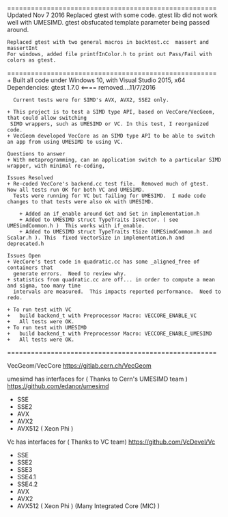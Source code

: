 =====================================================
Updated Nov 7 2016
	Replaced gtest with some code.  gtest lib did not work well with UMESIMD. gtest obsfucated template parameter being passed around.
	
	Replaced gtest with two general macros in backtest.cc  massert and massertInt
	For windows, added file printfInColor.h to print out Pass/Fail with colors as gtest.
=====================================================
	+ Built all code under Windows 10, with Visual Studio 2015, x64
	 Dependencies:
	  gtest 1.7.0 <==== removed....11/7/2016
	  
	  Current tests were for SIMD's AVX, AVX2, SSE2 only.
	
	+ This project is to test a SIMD type API, based on VecCore/VecGeom, that could allow switching 
	 SIMD wrappers, such as UMESIMD or VC. In this test, I reorganized code.
	+ VecGeom developed VecCore as an SIMD type API to be able to switch an app from using UMESIMD to using VC.  
	
	Questions to answer
	+ With metaprogramming, can an application switch to a particular SIMD wrapper, with minimal re-coding, 

	Issues Resolved
	+ Re-coded VecCore's backend.cc test file.  Removed much of gtest.  Now all tests run OK for both VC and UMESIMD.
	  Tests were running for VC but failing for UMESIMD.  I made code changes to that tests were also ok with UMESIMD.
	
	    + Added an if_enable around Get and Set in implementation.h
		+ Added to UMESIMD struct TypeTraits IsVector. ( see UMESimdCommon.h )  This works with if_enable.
		+ Added to UMESIMD struct TypeTraits tSize (UMESimdCommon.h and Scalar.h ). This  fixed VectorSize in implementation.h and deprecated.h 
		
	Issues Open
	+ VecCore's test code in quadratic.cc has some _aligned_free of containers that
	  generate errors.  Need to review why.
	+ statistics from quadratic.cc are off... in order to compute a mean and sigma, too many time 
	  intervals are measured.  This impacts reported performance.  Need to redo.

	+ To run test with VC
	+ 	build backend_t with Preprocessor Macro: VECCORE_ENABLE_VC
	+ 	All tests were OK.
	+ To run test with UMESIMD
	+ 	build backend_t with Preprocessor Macro: VECCORE_ENABLE_UMESIMD
	+ 	All tests were OK.
	
=====================================================

VecGeom/VecCore
https://gitlab.cern.ch/VecGeom

umesimd has interfaces for	( Thanks to Cern's UMESIMD team )
https://github.com/edanor/umesimd
- SSE
- SSE2
- AVX
- AVX2
- AVX512 ( Xeon Phi )

Vc has interfaces for ( Thanks to VC team)
https://github.com/VcDevel/Vc
- SSE
- SSE2
- SSE3
- SSE4.1
- SSE4.2
- AVX
- AVX2
- AVX512 ( Xeon Phi ) (Many Integrated Core (MIC) )  
